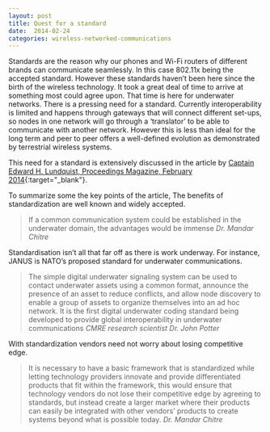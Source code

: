 ```yaml
---
layout: post
title: Quest for a standard
date:  2014-02-24
categories: wireless-networked-communications
---
```


Standards are the reason why our phones and Wi-Fi routers of different brands can communicate seamlessly. In this case 802.11x being the accepted standard. However these standards haven’t been here since the birth of the wireless technology. It took a great deal of time to arrive at something most could agree upon. That time is here for underwater networks. There is a pressing need for a standard. Currently interoperability is limited and happens through gateways that will connect different set-ups, so nodes in one network will go through a ‘translator’ to be able to communicate with another network. However this is less than ideal for the long term and peer to peer offers a well-defined evolution as demonstrated by terrestrial wireless systems.

This need for a standard is extensively discussed in the article by [Captain Edward H. Lundquist, Proceedings Magazine, February 2014](http://www.usni.org/magazines/proceedings/2014-02/search-standard-answer){:target="_blank"}.


To summarize some the key points of the article,
The benefits of standardization are well known and widely accepted.

> If a common communication system could be established in the underwater domain, the advantages would be immense
<cite>Dr. Mandar Chitre</cite>

Standardisation isn’t all that far off as there is work underway. For instance, JANUS is NATO’s proposed standard for underwater communications.

>The simple digital underwater signaling system can be used to contact underwater assets using a common format, announce the presence of an asset to reduce conflicts, and allow node discovery to enable a group of assets to organize themselves into an ad hoc network. It is the first digital underwater coding standard being developed to provide global interoperability in underwater communications
<cite>CMRE research scientist Dr. John Potter </cite>

With standardization vendors need not worry about losing competitive edge.

>It is necessary to have a basic framework that is standardized while letting technology providers innovate and provide differentiated products that fit within the framework, this would ensure that technology vendors do not lose their competitive edge by agreeing to standards, but instead create a larger market where their products can easily be integrated with other vendors’ products to create systems beyond what is possible today.
<cite>Dr. Mandar Chitre</cite>
